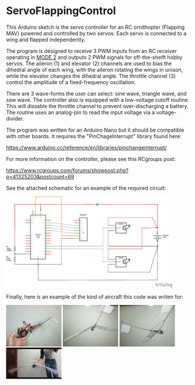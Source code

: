 # ServoFlappingControl
This Arduino sketch is the servo controller for an RC ornithopter (Flapping MAV) powered and controlled by two servos. Each servo is connected to a wing and flapped independently.

The program is designed to receive 3 PWM inputs from an RC receiver operating in [MODE 2](https://www.rc-airplane-world.com/rc-transmitter-modes.html) and outputs 2 PWM signals for off-the-shelft hobby servos. The aileron (1) and elevator (2) channels are used to bias the dihedral angle of each wing, with the aileron rotating the wings in unison, while the elevator changes the dihedral angle. The throttle channel (3) control the amplitude of a fixed-frequency oscillation. 

There are 3 wave-forms the user can select: sine wave, triangle wave, and saw wave. The controller also is equipped with a low-voltage cutoff routine. This will dissable the throttle channel to prevent over-discharging a battery. The routine uses an analog-pin to read the input voltage via a voltage-divider. 

The program was written for an Arduino Nano but it should be compatible with other boards. It requires the "PinChageInterrupt" library found here:

https://www.arduino.cc/reference/en/libraries/pinchangeinterrupt/ 

For more information on the controller, please see this RCgroups post:

https://www.rcgroups.com/forums/showpost.php?p=41325203&postcount=69

See the attached schematic for an example of the required circuit:

<img src = "ReceiverServoFlap_VoltCutoff.png" width = "90%" height = "90%">

Finally, here is an example of the kind of aircraft this code was writen for:

<img src = "/example_pics/servo_body_res.jpg" width = "30%" height = "30%"> <img src = "/example_pics/bottom_view_res.JPG" width = "30%" height = "30%"> <img src = "/example_pics/side_view_res.JPG" width = "30%" height = "30%"> <img src = "/example_pics/flap_motion.gif" width = "30%" height = "30%" style = "test-align: center;">



